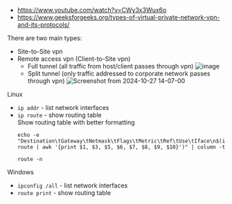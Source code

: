 - https://www.youtube.com/watch?v=CWy3x3Wux6o
- https://www.geeksforgeeks.org/types-of-virtual-private-network-vpn-and-its-protocols/

There are two main types:

- Site-to-Site vpn
- Remote access vpn (Client-to-Site vpn)
  - Full tunnel (all traffic from host/client passes through vpn)
    ![image](https://github.com/user-attachments/assets/c5848fae-ebdb-4e05-aaef-26f44a961de1)
  - Split tunnel (only traffic addressed to corporate network passes through vpn)
    ![Screenshot from 2024-10-27 14-07-00](https://github.com/user-attachments/assets/75a5d737-3dc2-40ab-b661-49bc25df200b)

Linux
- `ip addr` - list network interfaces
- `ip route` - show routing table\
  Show routing table with better formatting
  ```
  echo -e "Destination\tGateway\tNetmask\tFlags\tMetric\tRef\tUse\tIface\n$(ip route | awk '{print $1, $3, $5, $6, $7, $8, $9, $10}')" | column -t
  ```
  ```
  route -n
  ```

Windows
- `ipconfig /all` - list network interfaces
- `route print` - show routing table
